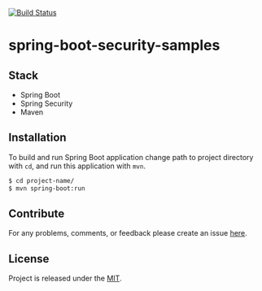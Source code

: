 [![Build Status](https://travis-ci.org/egnaf/spring-boot-security-samples.svg)](https://travis-ci.org/egnaf/spring-boot-security-samples)

# spring-boot-security-samples

## Stack
- Spring Boot
- Spring Security
- Maven

## Installation
To build and run Spring Boot application change path to project directory with `cd`, and run this application
with `mvn`.
```bash
$ cd project-name/
$ mvn spring-boot:run
```

## Contribute
For any problems, comments, or feedback please create an issue 
[here](https://github.com/egnaf/spring-boot-security-samples/issues).
<br>

## License
Project is released under the [MIT](https://en.wikipedia.org/wiki/MIT_License).
